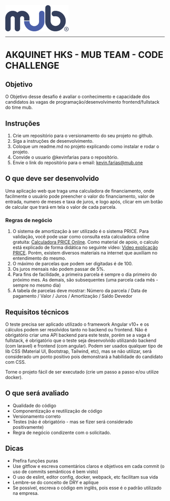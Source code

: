 <img src="img/mub.darkblue.png" alt="drawing" style="width:200px;"/>

----------

# AKQUINET HKS - MUB TEAM - CODE CHALLENGE

## Objetivo

O Objetivo desse desafio é avaliar o conhecimento e capacidade dos candidatos às vagas de programação/desenvolvimento frontend/fullstack do time mub.

## Instruções

1. Crie um repositório para o versionamento do seu projeto no github.
2. Siga a instruções de desenvolvimento.
3. Coloque um readme.md no projeto explicando como instalar e rodar o projeto.
4. Convide o usuario @kevinfarias para o repositório.
5. Envie o link do repositório para o email: kevin.farias@mub.one

## O que deve ser desenvolvido

Uma aplicação web que traga uma calculadora de financiamento, onde facilmente o usuário pode preencher o valor do financiamento, valor de entrada, numero de meses e taxa de juros, e logo após, clicar em um botão de calcular que trará em tela o valor de cada parcela.

### Regras de negócio

1. O sistema de amortização à ser utilizado é o sistema PRICE. Para validação, você pode usar como consulta esta calculadora online gratuita: [Calculadora PRICE Online](https://www.calculadora.com.br/financeira/financiamento-price/). Como material de apoio, o calculo está explicado de forma didática no seguinte vídeo: [Video explicação PRICE](https://www.youtube.com/watch?v=iESlw6pz1fQ). Porém, existem diversos materiais na internet que auxiliam no entendimento do mesmo.
2. O máximo de parcelas que podem ser digitadas é de 100.
3. Os juros mensais não podem passar de 5%.
4. Para fins de facilidade, a primeira parcela é sempre o dia primeiro do próximo mes. As demais, são subsequentes (uma parcela cada mês - sempre no mesmo dia)
5. A tabela de parcelas deve mostrar: Número da parcela / Data de pagamento / Valor / Juros / Amortização / Saldo Devedor

## Requisitos técnicos

O teste precisa ser aplicado utilizado o framework Angular v10+ e os cálculos podem ser resolvidos tanto no backend ou frontend.
Não é obrigatório criar uma API backend para este teste, porém se a vaga é fullstack, é obrigatório que o teste seja desenvolvido utilizando backend (com laravel) e frontend (com angular).
Podem ser usados qualquer tipo de lib CSS (Material UI, Bootstrap, Tailwind, etc), mas se não utilizar, será considerado um ponto positivo pois demonstrará a habilidade do candidato com CSS.

Torne o projeto fácil de ser executado (crie um passo a passo e/ou utilize docker).

## O que será avaliado

- Qualidade do código
- Componentização e reutilização de código
- Versionamento correto
- Testes (não é obrigatório - mas se fizer será considerado positivamente)
- Regra de negócio condizente com o solicitado.

## Dicas

- Prefira funções puras
- Use gitflow e escreva comentários claros e objetivos em cada commit (o uso de commits semânticos é bem visto)
- O uso de eslint, editor config, docker, webpack, etc facilitam sua vida
- Lembre-se do conceito de DRY e aplique
- Se possível, escreva o código em inglês, pois esse é o padrão utilizado na empresa.

